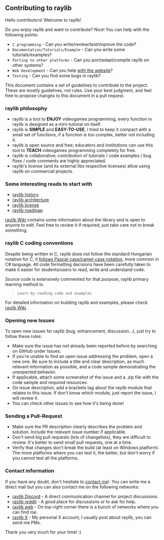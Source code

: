 ## Contributing to raylib

Hello contributors! Welcome to raylib! 

Do you enjoy raylib and want to contribute? Nice! You can help with the following points:

- `C programming` - Can you write/review/test/improve the code? 
- `Documentation/Tutorials/Example` - Can you write some tutorials/examples?
- `Porting to other platforms` - Can you port/adapt/compile raylib on other systems?
- `Web Development` - Can you help [with the website](https://github.com/raysan5/raylib.com)?
- `Testing` - Can you find some bugs in raylib?

This document contains a set of guidelines to contribute to the project. These are mostly guidelines, not rules. 
Use your best judgment, and feel free to propose changes to this document in a pull request.

### raylib philosophy

 - raylib is a tool to **ENJOY** videogames programming, every function in raylib is designed as a mini-tutorial on itself.
 - raylib is **SIMPLE** and **EASY-TO-USE**, I tried to keep it compact with a small set of functions, if a function is too complex, better not including it.
 - raylib is open source and free; educators and institutions can use this tool to **TEACH** videogames programming completely for free.
 - raylib is collaborative; contribution of tutorials / code examples / bug fixes / code comments are highly appreciated.
 - raylib's license (and its external libs respective licenses) allow using raylib on commercial projects.

### Some interesting reads to start with

 - [raylib history](HISTORY.md)
 - [raylib architecture](https://github.com/raysan5/raylib/wiki/raylib-architecture)
 - [raylib license](LICENSE)
 - [raylib roadmap](ROADMAP.md)
 
[raylib Wiki](https://github.com/raysan5/raylib/wiki) contains some information about the library and is open to anyone to edit. 
Feel free to review it if required, just take care not to break something.

### raylib C coding conventions

Despite being written in C, raylib does not follow the standard Hungarian notation for C, 
it [follows Pascal-case/camel-case notation](https://github.com/raysan5/raylib/wiki/raylib-coding-conventions), 
more common in C# language. All code formatting decisions have been carefully taken
to make it easier for students/users to read, write and understand code.

Source code is extensively commented for that purpose, raylib primary learning method is:

 > `Learn by reading code and examples`

For detailed information on building raylib and examples, please check [raylib Wiki](https://github.com/raysan5/raylib/wiki).

### Opening new Issues

To open new issues for raylib (bug, enhancement, discussion...), just try to follow these rules:

 - Make sure the issue has not already been reported before by searching on GitHub under Issues.
 - If you're unable to find an open issue addressing the problem, open a new one. Be sure to include a 
 title and clear description, as much relevant information as possible, and a code sample demonstrating the unexpected behavior.
 - If applicable, attach some screenshot of the issue and a .zip file with the code sample and required resources.
 - On issue description, add a brackets tag about the raylib module that relates to this issue. 
 If don't know which module, just report the issue, I will review it.
 - You can check other issues to see how it's being done!

### Sending a Pull-Request

 - Make sure the PR description clearly describes the problem and solution. Include the relevant issue number if applicable.
 - Don't send big pull requests (lots of changelists), they are difficult to review. It's better to send small pull requests, one at a time.
 - Verify that changes don't break the build (at least on Windows platform). The more platforms where you can test it, the better, but don't worry
 if you cannot test all the platforms.

### Contact information

If you have any doubt, don't hesitate to [contact me](mailto:ray@raylib.com)!.
You can write me a direct mail but you can also contact me on the following networks:

 - [raylib Discord](https://discord.gg/raylib) - A direct communication channel for project discussions.
 - [raylib reddit](https://www.reddit.com/r/raylib/) - A good place for discussions or to ask for help.
 - [raylib web](http://www.raylib.com/) - On top-right corner there is a bunch of networks where you can find me.
 - [raylib X](https://x.com/raysan5) - My personal X account, I usually post about raylib, you can send me PMs.

Thank you very much for your time! :)
